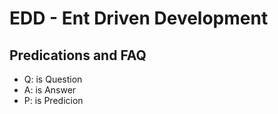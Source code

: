 # EDD - Ent Driven Development


## Predications and FAQ
* Q: is Question
* A: is Answer
* P: is Predicion


